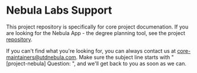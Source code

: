 # Nebula Labs Support

This project repository is specifically for core project documenation. If you
are looking for the Nebula App - the degree planning tool, see the
project [repository](https://github.com/UTDNebula/website).

If you can't find what you're looking for, you can always contact us at
core-maintainers@utdnebula.com. Make sure the subject line starts with
"[project-nebula] Question: ", and we'll get back to you as soon as we can.
